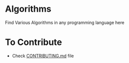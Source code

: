 # Algorithms

Find Various Algorithms in any programming language here

# To Contribute
* Check [CONTRIBUTING.md](https://github.com/memr5/Algorithms/blob/master/CONTRIBUTING.md) file 
